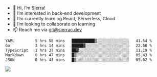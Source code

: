 - 👋 Hi, I’m Sierra!
- 👀 I’m interested in back-end development
- 🌱 I’m currently learning React, Serverless, Cloud
- 💞️ I’m looking to collaborate on learning
- 📫 Reach me via git@sierrac.dev

<!--START_SECTION:waka-->

```txt
YAML         5 hrs 58 mins   ██████████▒░░░░░░░░░░░░░░   41.54 %
Go           3 hrs 14 mins   █████▓░░░░░░░░░░░░░░░░░░░   22.50 %
TypeScript   1 hrs 37 mins   ██▓░░░░░░░░░░░░░░░░░░░░░░   11.19 %
Markdown     0 hrs 47 mins   █▒░░░░░░░░░░░░░░░░░░░░░░░   05.43 %
JSON         0 hrs 43 mins   █▒░░░░░░░░░░░░░░░░░░░░░░░   05.02 %
```

<!--END_SECTION:waka-->


![](https://hit.yhype.me/github/profile?user_id=7351311)
